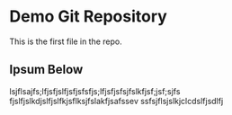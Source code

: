 # Demo Git Repository

This is the first file in the repo.

## Ipsum Below

lsjflsajfs;lfjsfjslfjsfjsfsfjs;lfjsfjsfsjfslkfjsf;jsf;sjfs
fjslfjslkdjslfjslfkjsflksjfslakfjsafssev
ssfsjflsjslkjclcdslfjsdlfj